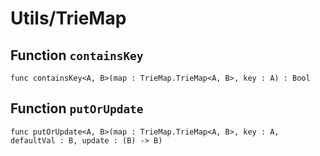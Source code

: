 # Utils/TrieMap

## Function `containsKey`
``` motoko no-repl
func containsKey<A, B>(map : TrieMap.TrieMap<A, B>, key : A) : Bool
```


## Function `putOrUpdate`
``` motoko no-repl
func putOrUpdate<A, B>(map : TrieMap.TrieMap<A, B>, key : A, defaultVal : B, update : (B) -> B)
```

